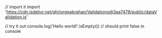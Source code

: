 // import it
import 'https://cdn.jsdelivr.net/gh/jorgeabrahan/Validations@3aa7478/public/dataValidation.js'

// try it out
console.log('Hello world!'.isEmpty()) // should print false in console
